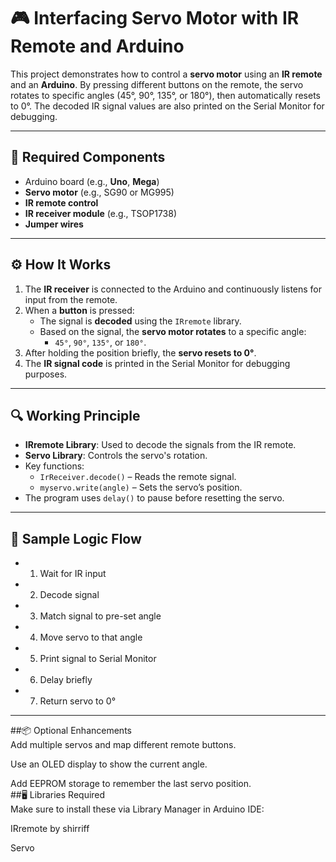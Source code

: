 # 🎮 Interfacing Servo Motor with IR Remote and Arduino

This project demonstrates how to control a **servo motor** using an **IR remote** and an **Arduino**. By pressing different buttons on the remote, the servo rotates to specific angles (45°, 90°, 135°, or 180°), then automatically resets to 0°. The decoded IR signal values are also printed on the Serial Monitor for debugging.

---

## 🧰 Required Components
- Arduino board (e.g., **Uno**, **Mega**)
- **Servo motor** (e.g., SG90 or MG995)
- **IR remote control**
- **IR receiver module** (e.g., TSOP1738)
- **Jumper wires**

---

## ⚙️ How It Works

1. The **IR receiver** is connected to the Arduino and continuously listens for input from the remote.
2. When a **button** is pressed:
   - The signal is **decoded** using the `IRremote` library.
   - Based on the signal, the **servo motor rotates** to a specific angle:
     - `45°`, `90°`, `135°`, or `180°`.
3. After holding the position briefly, the **servo resets to 0°**.
4. The **IR signal code** is printed in the Serial Monitor for debugging purposes.

---

## 🔍 Working Principle

- **IRremote Library**: Used to decode the signals from the IR remote.
- **Servo Library**: Controls the servo's rotation.
- Key functions:
  - `IrReceiver.decode()` – Reads the remote signal.
  - `myservo.write(angle)` – Sets the servo’s position.
- The program uses `delay()` to pause before resetting the servo.

---

## 🧪 Sample Logic Flow
- 1. Wait for IR input
- 2. Decode signal
- 3. Match signal to pre-set angle
- 4. Move servo to that angle
- 5. Print signal to Serial Monitor
- 6. Delay briefly
- 7. Return servo to 0°

---
##📦 Optional Enhancements<br/>
Add multiple servos and map different remote buttons.<br/>

Use an OLED display to show the current angle.<br/>

Add EEPROM storage to remember the last servo position.<br/>
##🖥️ Libraries Required<br/>
Make sure to install these via Library Manager in Arduino IDE:<br/>

IRremote by shirriff<br/>

Servo<br/>


